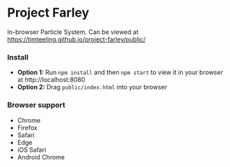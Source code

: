 # Project Farley

In-browser Particle System. Can be viewed at https://timteeling.github.io/project-farley/public/

### Install

- **Option 1:** Run `npm install` and then `npm start` to view it in your browser at http://localhost:8080
- **Option 2:** Drag `public/index.html` into your browser


### Browser support
- Chrome
- Firefox
- Safari
- Edge
- iOS Safari
- Android Chrome